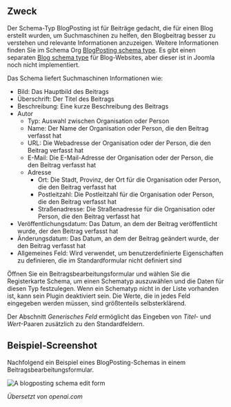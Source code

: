 <!-- Filename: J5.x:Schema_org/Type_Organization_-_Using_Organization_Plugin / Display title: Schema.org - BlogPosting -->

## Zweck

Der Schema-Typ BlogPosting ist für Beiträge gedacht, die für einen Blog erstellt wurden, um Suchmaschinen zu helfen, den Blogbeitrag besser zu verstehen und relevante Informationen anzuzeigen. Weitere Informationen finden Sie im Schema Org [BlogPosting schema type](https://schema.org/BlogPosting). Es gibt einen separaten [Blog schema type](https://schema.org/Blog) für Blog-Websites, aber dieser ist in Joomla noch nicht implementiert.

Das Schema liefert Suchmaschinen Informationen wie:

- Bild: Das Hauptbild des Beitrags
- Überschrift: Der Titel des Beitrags
- Beschreibung: Eine kurze Beschreibung des Beitrags
- Autor
    - Typ: Auswahl zwischen Organisation oder Person
    - Name: Der Name der Organisation oder Person, die den Beitrag verfasst hat
    - URL: Die Webadresse der Organisation oder der Person, die den Beitrag verfasst hat
    - E-Mail: Die E-Mail-Adresse der Organisation oder der Person, die den Beitrag verfasst hat
    - Adresse
        - Ort: Die Stadt, Provinz, der Ort für die Organisation oder Person, die den Beitrag verfasst hat
        - Postleitzahl: Die Postleitzahl für die Organisation oder Person, die den Beitrag verfasst hat
        - Straßenadresse: Die Straßenadresse für die Organisation oder Person, die den Beitrag verfasst hat
- Veröffentlichungsdatum: Das Datum, an dem der Beitrag veröffentlicht wurde, der den Beitrag verfasst hat
- Änderungsdatum: Das Datum, an dem der Beitrag geändert wurde, der den Beitrag verfasst hat
- Allgemeines Feld: Wird verwendet, um benutzerdefinierte Eigenschaften zu definieren, die im Standardformular nicht definiert sind

Öffnen Sie ein Beitragsbearbeitungsformular und wählen Sie die Registerkarte Schema, um einen Schematyp auszuwählen und die Daten für diesen Typ festzulegen. Wenn ein Schematyp nicht in der Liste vorhanden ist, kann sein Plugin deaktiviert sein. Die Werte, die in jedes Feld eingegeben werden müssen, sind größtenteils selbsterklärend.

Der Abschnitt *Generisches Feld* ermöglicht das Eingeben von *Titel*- und *Wert*-Paaren zusätzlich zu den Standardfeldern.

## Beispiel-Screenshot

Nachfolgend ein Beispiel eines BlogPosting-Schemas in einem Beitragsbearbeitungsformular.

![A blogposting schema edit form](../../../en/images/schemas/edit-schema-blogposting.png)

*Übersetzt von openai.com*

